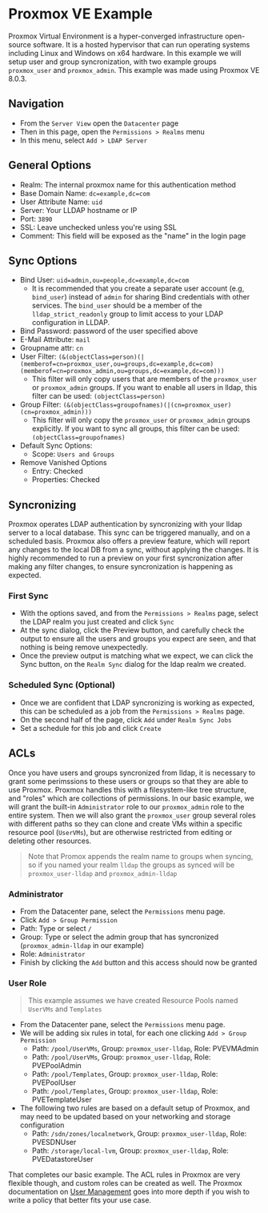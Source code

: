 # Proxmox VE Example

Proxmox Virtual Environment is a hyper-converged infrastructure open-source software. It is a hosted hypervisor that can run operating systems including Linux and Windows on x64 hardware. In this example we will setup user and group syncronization, with two example groups `proxmox_user` and `proxmox_admin`. This example was made using Proxmox VE 8.0.3. 

## Navigation

- From the `Server View` open the `Datacenter` page
- Then in this page, open the `Permissions > Realms` menu
- In this menu, select `Add > LDAP Server`

## General Options

- Realm: The internal proxmox name for this authentication method
- Base Domain Name: `dc=example,dc=com`
- User Attribute Name: `uid`
- Server: Your LLDAP hostname or IP
- Port: `3890`
- SSL: Leave unchecked unless you're using SSL
- Comment: This field will be exposed as the "name" in the login page

## Sync Options

- Bind User: `uid=admin,ou=people,dc=example,dc=com`
  - It is recommended that you create a separate user account (e.g, `bind_user`) instead of `admin` for sharing Bind credentials with other services. The `bind_user` should be a member of the `lldap_strict_readonly` group to limit access to your LDAP configuration in LLDAP.
- Bind Password: password of the user specified above
- E-Mail Attribute: `mail`
- Groupname attr: `cn`
- User Filter: `(&(objectClass=person)(|(memberof=cn=proxmox_user,ou=groups,dc=example,dc=com)(memberof=cn=proxmox_admin,ou=groups,dc=example,dc=com)))`
  - This filter will only copy users that are members of the `proxmox_user` or `proxmox_admin` groups. If you want to enable all users in lldap, this filter can be used: `(objectClass=person)`
- Group Filter: `(&(objectClass=groupofnames)(|(cn=proxmox_user)(cn=proxmox_admin)))`
  - This filter will only copy the `proxmox_user` or `proxmox_admin` groups explicitly. If you want to sync all groups, this filter can be used: `(objectClass=groupofnames)`
- Default Sync Options:
  - Scope: `Users and Groups`
- Remove Vanished Options
  - Entry: Checked
  - Properties: Checked

## Syncronizing

Proxmox operates LDAP authentication by syncronizing with your lldap server to a local database. This sync can be triggered manually, and on a scheduled basis. Proxmox also offers a preview feature, which will report any changes to the local DB from a sync, without applying the changes. It is highly recommended to run a preview on your first syncronization after making any filter changes, to ensure syncronization is happening as expected.

### First Sync

- With the options saved, and from the `Permissions > Realms` page, select the LDAP realm you just created and click `Sync`
- At the sync dialog, click the Preview button, and carefully check the output to ensure all the users and groups you expect are seen, and that nothing is being remove unexpectedly.
- Once the preview output is matching what we expect, we can click the Sync button, on the `Realm Sync` dialog for the ldap realm we created.

### Scheduled Sync (Optional)

- Once we are confident that LDAP syncronizing is working as expected, this can be scheduled as a job from the `Permissions > Realms` page.
- On the second half of the page, click `Add` under `Realm Sync Jobs`
- Set a schedule for this job and click `Create`

## ACLs

Once you have users and groups syncronized from lldap, it is necessary to grant some perimssions to these users or groups so that they are able to use Proxmox. Proxmox handles this with a filesystem-like tree structure, and "roles" which are collections of permissions. In our basic example, we will grant the built-in `Administrator` role to our `proxmox_admin` role to the entire system. Then we will also grant the `proxmox_user` group several roles with different paths so they can clone and create VMs within a specific resource pool (`UserVMs`), but are otherwise restricted from editing or deleting other resources.

> Note that Promox appends the realm name to groups when syncing, so if you named your realm `lldap` the groups as synced will be `proxmox_user-lldap` and `proxmox_admin-lldap`

### Administrator

- From the Datacenter pane, select the `Permissions` menu page.
- Click `Add > Group Permission`
- Path: Type or select `/`
- Group: Type or select the admin group that has syncronized (`proxmox_admin-lldap` in our example)
- Role: `Administrator`
- Finish by clicking the `Add` button and this access should now be granted

### User Role

> This example assumes we have created Resource Pools named `UserVMs` and `Templates`

- From the Datacenter pane, select the `Permissions` menu page.
- We will be adding six rules in total, for each one clicking `Add > Group Permission`
  - Path: `/pool/UserVMs`, Group: `proxmox_user-lldap`, Role: PVEVMAdmin
  - Path: `/pool/UserVMs`, Group: `proxmox_user-lldap`, Role: PVEPoolAdmin
  - Path: `/pool/Templates`, Group: `proxmox_user-lldap`, Role: PVEPoolUser
  - Path: `/pool/Templates`, Group: `proxmox_user-lldap`, Role: PVETemplateUser
- The following two rules are based on a default setup of Proxmox, and may need to be updated based on your networking and storage configuration
  - Path: `/sdn/zones/localnetwork`, Group: `proxmox_user-lldap`, Role: PVESDNUser
  - Path: `/storage/local-lvm`, Group: `proxmox_user-lldap`, Role: PVEDatastoreUser

That completes our basic example. The ACL rules in Proxmox are very flexible though, and custom roles can be created as well. The Proxmox documentation on [User Management](https://pve.proxmox.com/wiki/User_Management) goes into more depth if you wish to write a policy that better fits your use case.
